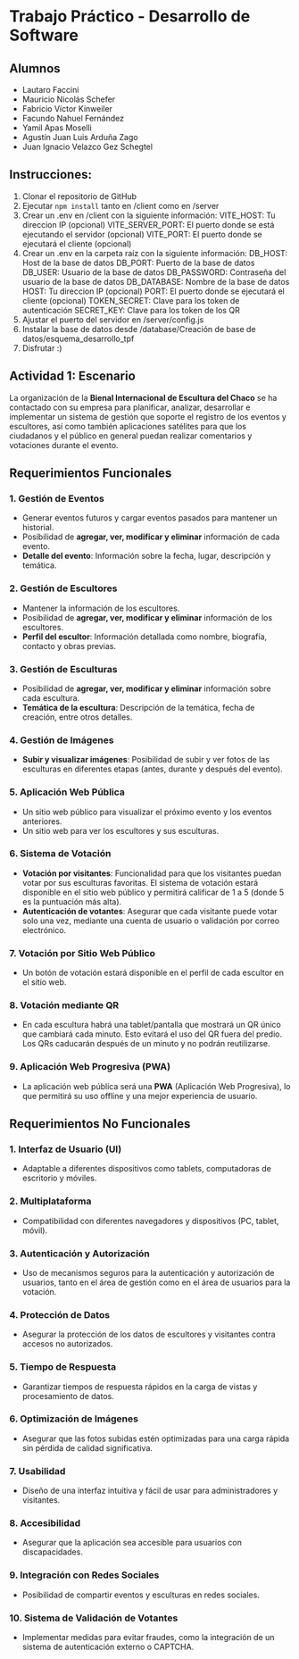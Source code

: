 # Trabajo Práctico - Desarrollo de Software

## Alumnos
- Lautaro Faccini
- Mauricio Nicolás Schefer
- Fabricio Víctor Kinweiler
- Facundo Nahuel Fernández
- Yamil Apas Moselli
- Agustín Juan Luis Arduña Zago
- Juan Ignacio Velazco Gez Schegtel

## Instrucciones:
1. Clonar el repositorio de GitHub
2. Ejecutar `npm install` tanto en /client como en /server
3. Crear un .env en /client con la siguiente información:
    VITE_HOST: Tu direccion IP (opcional)
    VITE_SERVER_PORT: El puerto donde se está ejecutando el servidor (opcional)
    VITE_PORT: El puerto donde se ejecutará el cliente (opcional)
4. Crear un .env en la carpeta raíz con la siguiente información:
    DB_HOST: Host de la base de datos
    DB_PORT: Puerto de la base de datos
    DB_USER: Usuario de la base de datos
    DB_PASSWORD: Contraseña del usuario de la base de datos
    DB_DATABASE: Nombre de la base de datos
    HOST: Tu direccion IP (opcional)
    PORT: El puerto donde se ejecutará el cliente (opcional)
    TOKEN_SECRET: Clave para los token de autenticación 
    SECRET_KEY: Clave para los token de los QR
5. Ajustar el puerto del servidor en /server/config.js
6. Instalar la base de datos desde /database/Creación de base de datos/esquema_desarrollo_tpf
7. Disfrutar :)

## Actividad 1: Escenario
La organización de la **Bienal Internacional de Escultura del Chaco** se ha contactado con su empresa para planificar, analizar, desarrollar e implementar un sistema de gestión que soporte el registro de los eventos y escultores, así como también aplicaciones satélites para que los ciudadanos y el público en general puedan realizar comentarios y votaciones durante el evento.

## Requerimientos Funcionales

### 1. Gestión de Eventos
- Generar eventos futuros y cargar eventos pasados para mantener un historial.
- Posibilidad de **agregar, ver, modificar y eliminar** información de cada evento.
- **Detalle del evento**: Información sobre la fecha, lugar, descripción y temática.

### 2. Gestión de Escultores
- Mantener la información de los escultores.
- Posibilidad de **agregar, ver, modificar y eliminar** información de los escultores.
- **Perfil del escultor**: Información detallada como nombre, biografía, contacto y obras previas.

### 3. Gestión de Esculturas
- Posibilidad de **agregar, ver, modificar y eliminar** información sobre cada escultura.
- **Temática de la escultura**: Descripción de la temática, fecha de creación, entre otros detalles.

### 4. Gestión de Imágenes
- **Subir y visualizar imágenes**: Posibilidad de subir y ver fotos de las esculturas en diferentes etapas (antes, durante y después del evento).

### 5. Aplicación Web Pública
- Un sitio web público para visualizar el próximo evento y los eventos anteriores.
- Un sitio web para ver los escultores y sus esculturas.

### 6. Sistema de Votación
- **Votación por visitantes**: Funcionalidad para que los visitantes puedan votar por sus esculturas favoritas. El sistema de votación estará disponible en el sitio web público y permitirá calificar de 1 a 5 (donde 5 es la puntuación más alta).
- **Autenticación de votantes**: Asegurar que cada visitante puede votar solo una vez, mediante una cuenta de usuario o validación por correo electrónico.
  
### 7. Votación por Sitio Web Público
- Un botón de votación estará disponible en el perfil de cada escultor en el sitio web.

### 8. Votación mediante QR
- En cada escultura habrá una tablet/pantalla que mostrará un QR único que cambiará cada minuto. Esto evitará el uso del QR fuera del predio. Los QRs caducarán después de un minuto y no podrán reutilizarse.

### 9. Aplicación Web Progresiva (PWA)
- La aplicación web pública será una **PWA** (Aplicación Web Progresiva), lo que permitirá su uso offline y una mejor experiencia de usuario.

## Requerimientos No Funcionales

### 1. Interfaz de Usuario (UI)
- Adaptable a diferentes dispositivos como tablets, computadoras de escritorio y móviles.

### 2. Multiplataforma
- Compatibilidad con diferentes navegadores y dispositivos (PC, tablet, móvil).

### 3. Autenticación y Autorización
- Uso de mecanismos seguros para la autenticación y autorización de usuarios, tanto en el área de gestión como en el área de usuarios para la votación.

### 4. Protección de Datos
- Asegurar la protección de los datos de escultores y visitantes contra accesos no autorizados.

### 5. Tiempo de Respuesta
- Garantizar tiempos de respuesta rápidos en la carga de vistas y procesamiento de datos.

### 6. Optimización de Imágenes
- Asegurar que las fotos subidas estén optimizadas para una carga rápida sin pérdida de calidad significativa.

### 7. Usabilidad
- Diseño de una interfaz intuitiva y fácil de usar para administradores y visitantes.

### 8. Accesibilidad
- Asegurar que la aplicación sea accesible para usuarios con discapacidades.

### 9. Integración con Redes Sociales
- Posibilidad de compartir eventos y esculturas en redes sociales.

### 10. Sistema de Validación de Votantes
- Implementar medidas para evitar fraudes, como la integración de un sistema de autenticación externo o CAPTCHA.
